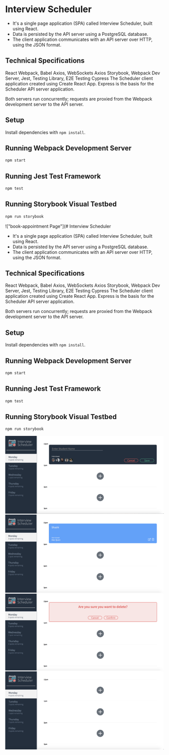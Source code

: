 # Interview Scheduler 

- It's a single page application (SPA) called Interview Scheduler, built using React.
- Data is persisted by the API server using a PostgreSQL database.
- The client application communicates with an API server over HTTP, using the JSON format.

## Technical Specifications

React
Webpack, Babel
Axios, WebSockets
Axios
Storybook, Webpack Dev Server, Jest, Testing Library, E2E Testing Cypress
The Scheduler client application created using Create React App. Express is the basis for the Scheduler API server application.

Both servers run concurrently; requests are proxied from the Webpack development server to the API server.

## Setup

Install dependencies with `npm install`.

## Running Webpack Development Server

```sh
npm start
```

## Running Jest Test Framework

```sh
npm test
```

## Running Storybook Visual Testbed

```sh
npm run storybook
```
!["book-appointment Page"](# Interview Scheduler 

- It's a single page application (SPA) called Interview Scheduler, built using React.
- Data is persisted by the API server using a PostgreSQL database.
- The client application communicates with an API server over HTTP, using the JSON format.

## Technical Specifications

React
Webpack, Babel
Axios, WebSockets
Axios
Storybook, Webpack Dev Server, Jest, Testing Library, E2E Testing Cypress
The Scheduler client application created using Create React App. Express is the basis for the Scheduler API server application.

Both servers run concurrently; requests are proxied from the Webpack development server to the API server.

## Setup

Install dependencies with `npm install`.

## Running Webpack Development Server

```sh
npm start
```

## Running Jest Test Framework

```sh
npm test
```

## Running Storybook Visual Testbed

```sh
npm run storybook
```
!["Book-Appointment Page"](https://github.com/shashi61/interview-scheduler-1/blob/master/src/docs/Book-Appointment.png)
!["Interview-confirmation Page"](https://github.com/shashi61/interview-scheduler-1/blob/master/src/docs/Confirmed.png)
!["delete page"](https://github.com/shashi61/interview-scheduler-1/blob/master/src/docs/Delete.png)
!["Front-interviewer-scheduler Page"](https://github.com/shashi61/interview-scheduler-1/blob/master/src/docs/Front%20page.png)

